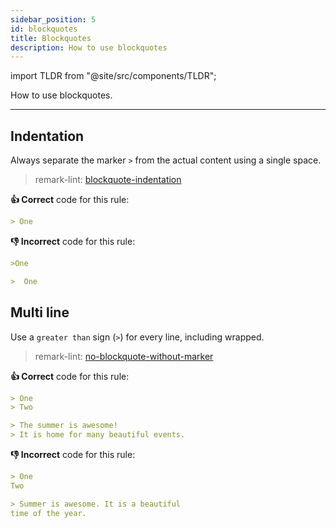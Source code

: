```yaml
---
sidebar_position: 5
id: blockquotes
title: Blockquotes
description: How to use blockquotes
---
```


import TLDR from "@site/src/components/TLDR";

<TLDR>

How to use blockquotes.

</TLDR>

---

## Indentation

Always separate the marker `>` from the actual content using a single space.

> remark-lint: [blockquote-indentation](https://github.com/remarkjs/remark-lint/tree/master/packages/remark-lint-blockquote-indentation "Link to remarkjs docs" )

**:thumbsup: Correct** code for this rule:

```markdown
> One
```

**:thumbsdown: Incorrect** code for this rule:

```markdown
>One
```

```markdown
>  One
```

## Multi line

Use a `greater than` sign (`>`) for every line, including wrapped.

> remark-lint: [no-blockquote-without-marker](https://github.com/remarkjs/remark-lint/tree/master/packages/remark-lint-no-blockquote-without-marker "Link to remarkjs docs")

**:thumbsup: Correct** code for this rule:

```markdown
> One
> Two
```

```markdown
> The summer is awesome!
> It is home for many beautiful events.
```

**:thumbsdown: Incorrect** code for this rule:

```markdown
> One
Two
```

```markdown
> Summer is awesome. It is a beautiful
time of the year.
```
